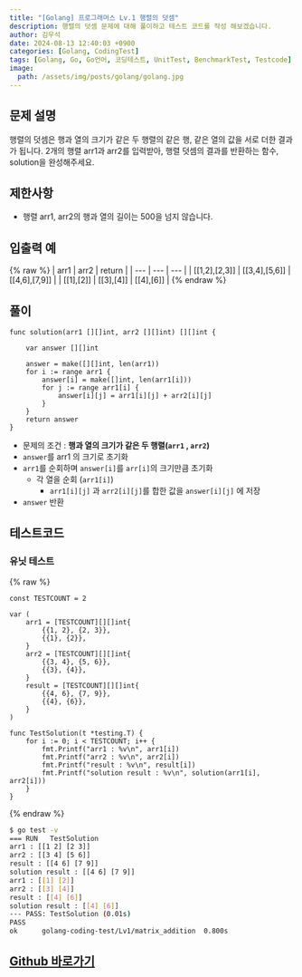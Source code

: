 ```yaml
---
title: "[Golang] 프로그래머스 Lv.1 행렬의 덧셈"
description: 행렬의 덧셈 문제에 대해 풀이하고 테스트 코드를 작성 해보겠습니다.
author: 김우석
date: 2024-08-13 12:40:03 +0900
categories: [Golang, CodingTest]
tags: [Golang, Go, Go언어, 코딩테스트, UnitTest, BenchmarkTest, Testcode]
image:
  path: /assets/img/posts/golang/golang.jpg
---
```


## 문제 설명
행렬의 덧셈은 행과 열의 크기가 같은 두 행렬의 같은 행, 같은 열의 값을 서로 더한 결과가 됩니다. 2개의 행렬 arr1과 arr2를 입력받아, 행렬 덧셈의 결과를 반환하는 함수, solution을 완성해주세요.


## 제한사항
- 행렬 arr1, arr2의 행과 열의 길이는 500을 넘지 않습니다.


## 입출력 예
{% raw %}
| arr1 | arr2 | return |
| --- | --- | --- |
| \[\[1,2\],\[2,3\]\] | \[\[3,4\],\[5,6\]\] | \[\[4,6\],\[7,9\]\] |
| \[\[1\],\[2\]\] | \[\[3\],\[4\]\] | \[\[4\],\[6\]\] |
{% endraw %}


## 풀이 
```golang
func solution(arr1 [][]int, arr2 [][]int) [][]int {

	var answer [][]int

	answer = make([][]int, len(arr1))
	for i := range arr1 {
		answer[i] = make([]int, len(arr1[i]))
		for j := range arr1[i] {
			answer[i][j] = arr1[i][j] + arr2[i][j]
		}
	}
	return answer
}
```

-  문제의 조건 : **행과 열의 크기가 같은 두 행렬(`arr1` , `arr2`)**
- `answer`를 arr1 의 크기로 초기화
- `arr1`를 순회하며 `answer[i]`를 `arr[i]`의 크기만큼 초기화
	- 각 열을 순회 (`arr1[i]`)
		- `arr1[i][j]` 과 `arr2[i][j]`를 합한 값을 `answer[i][j]` 에 저장
- `answer` 반환


## 테스트코드
### 유닛 테스트
{% raw %}
```golang
const TESTCOUNT = 2

var (
	arr1 = [TESTCOUNT][][]int{
		{{1, 2}, {2, 3}},
		{{1}, {2}},
	}
	arr2 = [TESTCOUNT][][]int{
		{{3, 4}, {5, 6}},
		{{3}, {4}},
	}
	result = [TESTCOUNT][][]int{
		{{4, 6}, {7, 9}},
		{{4}, {6}},
	}
)

func TestSolution(t *testing.T) {
	for i := 0; i < TESTCOUNT; i++ {
		fmt.Printf("arr1 : %v\n", arr1[i])
		fmt.Printf("arr2 : %v\n", arr2[i])
		fmt.Printf("result : %v\n", result[i])
		fmt.Printf("solution result : %v\n", solution(arr1[i], arr2[i]))
	}
}
```
{% endraw %}

```bash
$ go test -v
=== RUN   TestSolution
arr1 : [[1 2] [2 3]]
arr2 : [[3 4] [5 6]]
result : [[4 6] [7 9]]
solution result : [[4 6] [7 9]]
arr1 : [[1] [2]]
arr2 : [[3] [4]]
result : [[4] [6]]
solution result : [[4] [6]]
--- PASS: TestSolution (0.01s)
PASS
ok      golang-coding-test/Lv1/matrix_addition  0.800s
```

## [Github 바로가기](https://github.com/kr-goos/coding-test-solutions/tree/master/programmers/Lv1/matrix_addition)